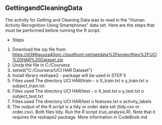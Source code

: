 ## GettingandCleaningData

The activity for Getting and Cleaning Data was to read in the "Human Activity Recognition Using Smartphones" data set.
Here are the steps that must be performed before running the R script:

* Steps
1.	Download the zip file from https://d396qusza40orc.cloudfront.net/getdata%2Fprojectfiles%2FUCI%20HAR%20Dataset.zip
2.	Unzip the file in C:/Coursera
3.	setwd("C:/Coursera/UCI HAR Dataset")
4.	Install library reshape2 - package will be used in STEP 5
5.	Filies used The directory UCI HAR/train -
o	X_train.txt
o	y_train.txt
o	subject_train.txt
6.	Filies used The directory UCI HAR/test -
o	X_test.txt
o	y_test.txt
o	subject_test.txt
7.	Filies used The directory UCI HAR/test
o	features.txt
o	activity_labels
8.	The output of the R script is a tidy or order data set (tidy.csv or order.csv). Both files tidy.
Run the R script (run_analysis.R). Note that it requires the reshape2 package.
More information in CodeBook.md
